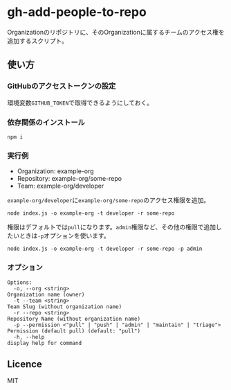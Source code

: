 # gh-add-people-to-repo
Organizationのリポジトリに、そのOrganizationに属するチームのアクセス権を追加するスクリプト。  

## 使い方

### GitHubのアクセストークンの設定
環境変数`GITHUB_TOKEN`で取得できるようにしておく。  

### 依存関係のインストール

```
npm i
```

### 実行例

- Organization: example-org
- Repository: example-org/some-repo
- Team: example-org/developer

`example-org/developer`に`example-org/some-repo`のアクセス権限を追加。  

```
node index.js -o example-org -t developer -r some-repo 
```

権限はデフォルトでは`pull`になります。`admin`権限など、その他の権限で追加したいときは`-p`オプションを使います。

```
node index.js -o example-org -t developer -r some-repo -p admin
```

### オプション
```
Options:
  -o, --org <string>                                                   Organization name (owner)
  -t --team <string>                                                   Team Slug (without organization name)
  -r --repo <string>                                                   Repository Name (without organization name)
  -p --permission <"pull" | "push" | "admin" | "maintain" | "triage">  Permission (default pull) (default: "pull")
  -h, --help                                                           display help for command
```

## Licence
MIT
